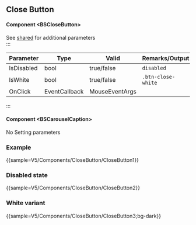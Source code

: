 ﻿## Close Button
#### Component \<BSCloseButton\>
See [shared](layout/shared) for additional parameters    
:::

| Parameter  | Type          | Valid          | Remarks/Output     | 
|------------|---------------|----------------|--------------------|
| IsDisabled | bool          | true/false     | `disabled`         | {.table-striped}   
| IsWhite    | bool          | true/false     | `.btn-close-white` |
| OnClick    | EventCallback | MouseEventArgs |                    |

:::

#### Component \<BSCarouselCaption\>
No Setting parameters

### Example

{{sample=V5/Components/CloseButton/CloseButton1}}

### Disabled state

{{sample=V5/Components/CloseButton/CloseButton2}}

### White variant

{{sample=V5/Components/CloseButton/CloseButton3;bg-dark}}

